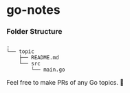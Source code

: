 # go-notes

### Folder Structure

```
.
└── topic
    ├── README.md
    └── src
        └── main.go
```

Feel free to make PRs of any Go topics. :bear:

